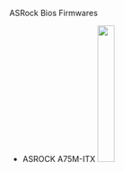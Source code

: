 ASRock Bios Firmwares
- ASROCK A75M-ITX
<img src="https://www.asrock.com/mb/photo/A75M-ITX(M1).png" width="25%"></img>
